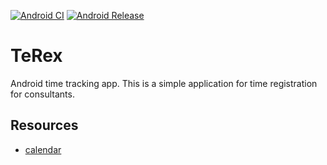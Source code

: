 [![Android CI](https://github.com/gunnarro/terex/actions/workflows/android.yml/badge.svg)](https://github.com/gunnarro/terex/actions/workflows/android.yml)
[![Android Release](https://github.com/gunnarro/terex/actions/workflows/android-release.yml/badge.svg)](https://github.com/gunnarro/terex/actions/workflows/android-release.yml)
# TeRex
Android time tracking app.
This is a simple application for time registration for consultants.

## Resources
- [calendar](https://github.com/kizitonwose/Calendar)
